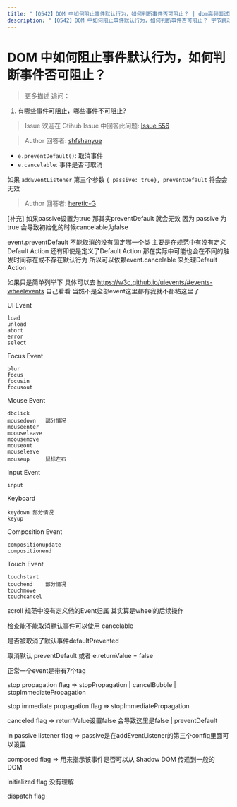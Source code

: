 ```yaml
---
title: "【Q542】DOM 中如何阻止事件默认行为，如何判断事件否可阻止？ | dom高频面试题"
description: "【Q542】DOM 中如何阻止事件默认行为，如何判断事件否可阻止？ 字节跳动面试题、阿里腾讯面试题、美团小米面试题。"
---
```


# DOM 中如何阻止事件默认行为，如何判断事件否可阻止？

> 更多描述
> 追问：

1. 有哪些事件可阻止，哪些事件不可阻止?

> Issue
> 欢迎在 Gtihub Issue 中回答此问题: [Issue 556](https://github.com/shfshanyue/Daily-Question/issues/556)

> Author
> 回答者: [shfshanyue](https://github.com/shfshanyue)

- `e.preventDefault()`: 取消事件
- `e.cancelable`: 事件是否可取消

如果 `addEventListener` 第三个参数 `{ passive: true}`，`preventDefault` 将会会无效

> Author
> 回答者: [heretic-G](https://github.com/heretic-G)

[补充] 如果passive设置为true 那其实preventDefault 就会无效 因为 passive 为true 会导致初始化的时候cancelable为false

event.preventDefault 不能取消的没有固定哪一个类 主要是在规范中有没有定义Default Action 还有即使是定义了Default Action
那在实际中可能也会在不同的触发时间存在或不存在默认行为 所以可以依赖event.cancelable 来处理Default Action

如果只是简单列举下 具体可以去 https://w3c.github.io/uievents/#events-wheelevents 自己看看 当然不是全部event这里都有我就不都粘这里了

UI Event

    load
    unload
    abort
    error
    select

Focus Event

    blur
    focus
    focusin
    focusout

Mouse Event

    dbclick
    mousedown   部分情况
    mouseenter
    moouseleave
    moousemove
    mouseout
    mouseleave
    mouseup     鼠标左右

Input Event

    input

Keyboard

    keydown 部分情况
    keyup

Composition Event

    compositionupdate
    compositionend

Touch Event

    touchstart
    touchend    部分情况
    touchmove
    touchcancel

scroll 规范中没有定义他的Event归属 其实算是wheel的后续操作

检查能不能取消默认事件可以使用 cancelable

是否被取消了默认事件defaultPrevented

取消默认 preventDefault 或者 e.returnValue = false

正常一个event是带有7个tag

stop propagation flag => stopPropagation | cancelBubble | stopImmediatePropagation

stop immediate propagation flag => stopImmediatePropagation

canceled flag => returnValue设置false 会导致这里是false | preventDefault

in passive listener flag => passive是在addEventListener的第三个config里面可以设置

composed flag => 用来指示该事件是否可以从 Shadow DOM 传递到一般的 DOM

initialized flag 没有理解

dispatch flag
